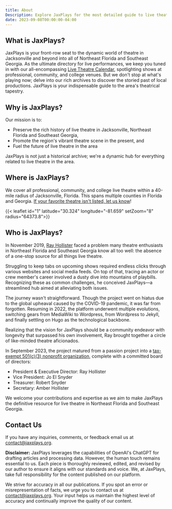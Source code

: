```yaml
---
title: About
Description: Explore JaxPlays for the most detailed guide to live theatre in Northeast Florida and Southeast Georgia. Get up-to-date information on current productions, theaters, cast and crew, and much more. 
date: 2023-09-08T00:00:00-04:00
---
```


## What is JaxPlays?

JaxPlays is your front-row seat to the dynamic world of theatre in Jacksonville and beyond into all of Northeast Florida and Southeast Georgia. As the ultimate directory for live performances, we keep you tuned in with our all-encompassing [Live Theatre Calendar](/calendar/), spotlighting shows at professional, community, and college venues. But we don't stop at what's playing now; delve into our rich archives to discover the storied past of local productions. JaxPlays is your indispensable guide to the area's theatrical tapestry.

## Why is JaxPlays?

Our mission is to:

- Preserve the rich history of live theatre in Jacksonville, Northeast Florida and Southeast Georgia, 
- Promote the region's vibrant theatre scene in the present, and 
- Fuel the future of live theatre in the area

JaxPlays is not just a historical archive; we're a dynamic hub for everything related to live theatre in the area. 

## Where is JaxPlays?

We cover all professional, community, and college live theatre within a 40-mile radius of Jacksonville, Florida. This spans multiple counties in Florida and Georgia. [If your favorite theatre isn't listed, let us know](/submit/)!

{{< leaflet id="1" latitude="30.324" longitude="-81.659" setZoom="8" radius="64373.8">}}

## Who is JaxPlays?

In November 2019, [Ray Hollister](https://rayhollister.com) faced a problem many theatre enthusiasts in Northeast Florida and Southeast Georgia know all too well: the absence of a one-stop source for all things live theatre. 

Struggling to keep tabs on upcoming shows required endless clicks through various websites and social media feeds. On top of that, tracing an actor or crew member's career involved a dusty dive into mountains of playbills. Recognizing these as common challenges, he conceived JaxPlays—a streamlined hub aimed at alleviating both issues.

The journey wasn't straightforward. Though the project went on hiatus due to the global upheaval caused by the COVID-19 pandemic, it was far from forgotten. Resuming in 2022, the platform underwent multiple evolutions, switching gears from MediaWiki to Wordpress, from Wordpress to Jekyll, and finally settling on Hugo as the technological backbone.

Realizing that the vision for JaxPlays should be a community endeavor with longevity that surpassed his own involvement, Ray brought together a circle of like-minded theatre aficionados. 

In September 2023, the project matured from a passion project into a [tax-exempt 501(c)(3) nonprofit organization](https://apps.irs.gov/pub/epostcard/dl/FinalLetter_93-3315574_JAXPLAYSINC_09082023_00.pdf), complete with a committed board of directors:

- President & Executive Director: Ray Hollister
- Vice President: Jo El Snyder
- Treasurer: Robert Snyder
- Secretary: Amber Hollister

We welcome your contributions and expertise as we aim to make JaxPlays the definitive resource for live theatre in Northeast Florida and Southeast Georgia.

## Contact Us

If you have any inquiries, comments, or feedback email us at contact@jaxplays.org.

**Disclaimer:** JaxPlays leverages the capabilities of OpenAI's ChatGPT for drafting articles and processing data. However, the human touch remains essential to us. Each piece is thoroughly reviewed, edited, and revised by our author to ensure it aligns with our standards and voice. We, at JaxPlays, take full responsibility for the content published on our platform.

We strive for accuracy in all our publications. If you spot an error or misrepresentation of facts, we urge you to contact us at contact@jaxplays.org. Your input helps us maintain the highest level of accuracy and continually improve the quality of our content.
